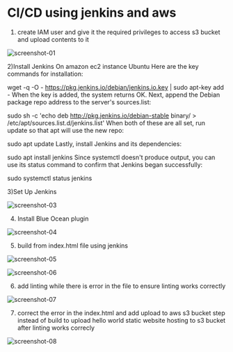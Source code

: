 # CI/CD using jenkins and aws
1) create IAM user and give it the required privileges to access s3 bucket and upload contents to it

![screenshot-01](https://user-images.githubusercontent.com/68178003/100717221-72f0fc80-33c2-11eb-889c-be51b4e124c4.png)

2)Install Jenkins On amazon ec2 instance Ubuntu
Here are the key commands for installation:

wget -q -O - https://pkg.jenkins.io/debian/jenkins.io.key | sudo apt-key add -
When the key is added, the system returns OK. Next, append the Debian package repo address to the server's sources.list:

sudo sh -c 'echo deb http://pkg.jenkins.io/debian-stable binary/ > /etc/apt/sources.list.d/jenkins.list'
When both of these are all set, run update so that apt will use the new repo:

sudo apt update
Lastly, install Jenkins and its dependencies:

sudo apt install jenkins
Since systemctl doesn't produce output, you can use its status command to confirm that Jenkins began successfully:

sudo systemctl status jenkins

3)Set Up Jenkins

![screenshot-03](https://user-images.githubusercontent.com/68178003/100717251-7a180a80-33c2-11eb-956a-b74e6d04a4c9.png)

4) Install Blue Ocean plugin

![screenshot-04](https://user-images.githubusercontent.com/68178003/100717262-7f755500-33c2-11eb-99ba-3afdb8f25db5.png)

5) build from index.html file using jenkins

![screenshot-05](https://user-images.githubusercontent.com/68178003/100717281-856b3600-33c2-11eb-988d-9f51e9997d0c.png)

![screenshot-06](https://user-images.githubusercontent.com/68178003/100717377-9fa51400-33c2-11eb-8c24-1f526e2de5c8.png)


6) add linting while there is error in the file to ensure linting works correctly

![screenshot-07](https://user-images.githubusercontent.com/68178003/100717360-99af3300-33c2-11eb-8bca-cc48021c2e5c.png)


7) correct the error in the index.html and add upload to aws s3 bucket step instead of build to upload hello world static website hosting to s3 bucket after linting works correcly

![screenshot-08](https://user-images.githubusercontent.com/68178003/100717369-9caa2380-33c2-11eb-8986-94c8064f6159.png)
